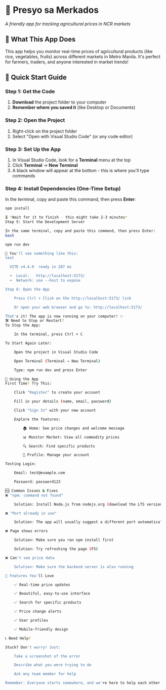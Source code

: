 
# 🌾 Presyo sa Merkados

*A friendly app for tracking agricultural prices in NCR markets*

## 🎯 What This App Does

This app helps you monitor real-time prices of agricultural products (like rice, vegetables, fruits) across different markets in Metro Manila. It's perfect for farmers, traders, and anyone interested in market trends!

## 🚀 Quick Start Guide

### Step 1: Get the Code
1. **Download** the project folder to your computer
2. **Remember where you saved it** (like Desktop or Documents)

### Step 2: Open the Project
1. Right-click on the project folder
2. Select "Open with Visual Studio Code" (or any code editor)

### Step 3: Set Up the App
1. In Visual Studio Code, look for a **Terminal** menu at the top
2. Click **Terminal** → **New Terminal**
3. A black window will appear at the bottom - this is where you'll type commands

### Step 4: Install Dependencies (One-Time Setup)
In the terminal, copy and paste this command, then press **Enter**:
```bash
npm install

⏳ *Wait for it to finish - this might take 2-3 minutes*
Step 5: Start the Development Server

In the same terminal, copy and paste this command, then press Enter:
bash

npm run dev

🎉 You'll see something like this:
text

  VITE v4.4.9  ready in 287 ms

  ➜  Local:   http://localhost:5173/
  ➜  Network: use --host to expose

Step 6: Open the App

    Press Ctrl + Click on the http://localhost:5173/ link

    Or open your web browser and go to: http://localhost:5173/

That's it! The app is now running on your computer! ✨
🛠️ Need to Stop or Restart?
To Stop the App:

    In the terminal, press Ctrl + C

To Start Again Later:

    Open the project in Visual Studio Code

    Open Terminal (Terminal → New Terminal)

    Type: npm run dev and press Enter

📱 Using the App
First Time? Try This:

    Click "Register" to create your account

    Fill in your details (name, email, password)

    Click "Sign In" with your new account

    Explore the features:

        🏠 Home: See price changes and welcome message

        📊 Monitor Market: View all commodity prices

        🔍 Search: Find specific products

        👤 Profile: Manage your account

Testing Login:

    Email: test@example.com

    Password: password123

🆘 Common Issues & Fixes
❌ "npm: command not found"

    Solution: Install Node.js from nodejs.org (download the LTS version)

❌ "Port already in use"

    Solution: The app will usually suggest a different port automatically

❌ Page shows errors

    Solution: Make sure you ran npm install first

    Solution: Try refreshing the page (F5)

❌ Can't see price data

    Solution: Make sure the backend server is also running

🎨 Features You'll Love

    ✅ Real-time price updates

    ✅ Beautiful, easy-to-use interface

    ✅ Search for specific products

    ✅ Price change alerts

    ✅ User profiles

    ✅ Mobile-friendly design

📞 Need Help?

Stuck? Don't worry! Just:

    Take a screenshot of the error

    Describe what you were trying to do

    Ask any team member for help

Remember: Everyone starts somewhere, and we're here to help each other! 💝
